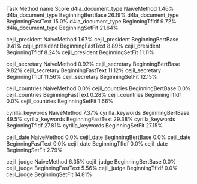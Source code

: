 Task                                Method name                            Score
d4la_document_type                  NaiveMethod                            1.46%
d4la_document_type                  BeginningBertBase                     26.19%
d4la_document_type                  BeginningFastText                      15.0%
d4la_document_type                  BeginningTfIdf                         9.72%
d4la_document_type                  BeginningSetFit                       21.64%
                                                                                
cejil_president                     NaiveMethod                            1.67%
cejil_president                     BeginningBertBase                      9.41%
cejil_president                     BeginningFastText                      8.89%
cejil_president                     BeginningTfIdf                         8.24%
cejil_president                     BeginningSetFit                       11.11%
                                                                                
cejil_secretary                     NaiveMethod                            0.92%
cejil_secretary                     BeginningBertBase                      9.82%
cejil_secretary                     BeginningFastText                     11.12%
cejil_secretary                     BeginningTfIdf                        11.56%
cejil_secretary                     BeginningSetFit                       12.15%
                                                                                
cejil_countries                     NaiveMethod                             0.0%
cejil_countries                     BeginningBertBase                       0.0%
cejil_countries                     BeginningFastText                      0.28%
cejil_countries                     BeginningTfIdf                          0.0%
cejil_countries                     BeginningSetFit                        1.66%
                                                                                
cyrilla_keywords                    NaiveMethod                            7.37%
cyrilla_keywords                    BeginningBertBase                      49.5%
cyrilla_keywords                    BeginningFastText                     29.38%
cyrilla_keywords                    BeginningTfIdf                        27.81%
cyrilla_keywords                    BeginningSetFit                       27.15%
                                                                                
cejil_date                          NaiveMethod                             0.0%
cejil_date                          BeginningBertBase                       0.0%
cejil_date                          BeginningFastText                       0.0%
cejil_date                          BeginningTfIdf                          0.0%
cejil_date                          BeginningSetFit                        2.79%
                                                                                
cejil_judge                         NaiveMethod                            6.35%
cejil_judge                         BeginningBertBase                       0.0%
cejil_judge                         BeginningFastText                      5.56%
cejil_judge                         BeginningTfIdf                          0.0%
cejil_judge                         BeginningSetFit                       14.81%